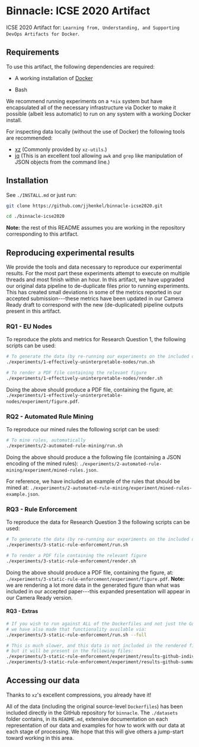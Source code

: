 # Binnacle: ICSE 2020 Artifact

ICSE 2020 Artifact for: `Learning from, Understanding, and Supporting DevOps Artifacts for Docker`.

## Requirements

To use this artifact, the following dependencies are required:

- A working installation of [Docker](https://docs.docker.com/get-docker/)

- Bash

We recommend running experiments on a `*nix` system but have encapsulated all of the necessary
infrastructure via Docker to make it possible (albeit less automatic) to run on any system with
a working Docker install.

For inspecting data locally (without the use of Docker) the following tools are recommended:

- [xz](https://tukaani.org/xz/) (Commonly provided by `xz-utils`.)
- [jq](https://github.com/stedolan/jq) (This is an excellent tool allowing `awk` and `grep` like manipulation of JSON objects from the command line.)

## Installation

See `./INSTALL.md` or just run:

```bash
git clone https://github.com/jjhenkel/binnacle-icse2020.git

cd ./binnacle-icse2020
```

**Note:** the rest of this README assumes you are working in the repository corresponding to this artifact.

## Reproducing experimental results 

We provide the tools and data necessary to reproduce our experimental results. For the most part these experiments attempt to execute on multiple threads and most finish within an hour. In this artifact, we have upgraded our original data pipeline to de-duplicate files prior to running experiments. This has created small deviations in some of the metrics reported in our accepted submission---these metrics have been updated in our Camera Ready draft to correspond with the new (de-duplicated) pipeline outputs present in this artifact.

### RQ1 - EU Nodes

To reproduce the plots and metrics for Research Question 1, the following scripts can be used:

```bash
# To generate the data (by re-running our experiments on the included datasets)
./experiments/1-effectively-uninterpretable-nodes/run.sh

# To render a PDF file containing the relevant figure
./experiments/1-effectively-uninterpretable-nodes/render.sh
```

Doing the above should produce a PDF file, containing the figure, at: `./experiments/1-effectively-uninterpretable-nodes/experiment/figure.pdf`.

### RQ2 - Automated Rule Mining

To reproduce our mined rules the following script can be used:

```bash
# To mine rules, automatically
./experiments/2-automated-rule-mining/run.sh
```

Doing the above should produce a the following file (containing a JSON encoding of the mined rules): `./experiments/2-automated-rule-mining/experiment/mined-rules.json`.

For reference, we have included an example of the rules that should be mined at: `./experiments/2-automated-rule-mining/experiment/mined-rules-example.json`.

### RQ3 - Rule Enforcement

To reproduce the data for Research Question 3 the following scripts can be used:

```bash
# To generate the data (by re-running our experiments on the included datasets)
./experiments/3-static-rule-enforcement/run.sh

# To render a PDF file containing the relevant figure
./experiments/3-static-rule-enforcement/render.sh
```

Doing the above should produce a PDF file, containing the figure, at: `./experiments/3-static-rule-enforcement/experiment/figure.pdf`. **Note:** we are rendering a lot more data in the generated figure than what was included in our accepted paper---this expanded presentation will appear in our Camera Ready version.

#### RQ3 - Extras

```bash
# If you wish to run against ALL of the Dockerfiles and not just the Gold Set
# we have also made that functionality available via:
./experiments/3-static-rule-enforcement/run.sh --full

# This is much slower, and this data is not included in the rendered figure,
# but it will be present in the following files:
./experiments/3-static-rule-enforcement/experiment/results-github-individual.txt
./experiments/3-static-rule-enforcement/experiment/results-github-summary.txt
```

## Accessing our data

Thanks to `xz`'s excellent compressions, you already have it!

All of the data (including the original source-level `Dockerfiles`) has been included directly in the GitHub repository for `binnacle`. The `./datasets` folder contains, in its `README.md`, extensive documentation on each representation of our data and examples for how to work with our data at each stage of processing. We hope that this will give others a jump-start toward working in this area.
